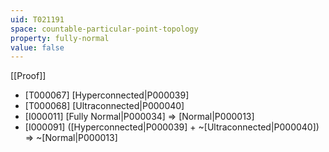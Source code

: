 ```yaml
---
uid: T021191
space: countable-particular-point-topology
property: fully-normal
value: false
---
```

[[Proof]]

* [T000067] [Hyperconnected|P000039]
* [T000068] [Ultraconnected|P000040]
* [I000011] [Fully Normal|P000034] => [Normal|P000013]
* [I000091] ([Hyperconnected|P000039] + ~[Ultraconnected|P000040]) => ~[Normal|P000013]

